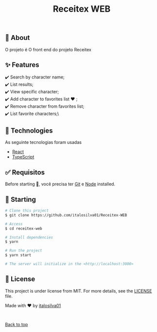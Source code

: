 <h1 align="center">Receitex WEB</h1>

<br>

## :dart: About

O projeto é O front end do projeto Receitex

## :sparkles: Features

:heavy_check_mark: Search by character name;\
:heavy_check_mark: List results;\
:heavy_check_mark: View specific character;\
:heavy_check_mark: Add character to favorites list :heart: ;\
:heavy_check_mark: Remove character from favorites list;\
:heavy_check_mark: List favorite characters;\

## :rocket: Technologies

As seguinte tecnologias foram usadas

- [React](https://pt-br.reactjs.org/)
- [TypeScript](https://www.typescriptlang.org/)

## :white_check_mark: Requisitos

Before starting :checkered_flag:, você precisa ter [Git](https://git-scm.com) e [Node](https://nodejs.org/en/) installed.

## :checkered_flag: Starting

```bash
# Clone this project
$ git clone https://github.com/italosilva01/Receitex-WEB

# Access
$ cd receitex-web

# Install dependencies
$ yarn

# Run the project
$ yarn start

# The server will initialize in the <http://localhost:3000>
```

## :memo: License

This project is under license from MIT. For more details, see the [LICENSE](LICENSE.md) file.

Made with :heart: by <a href="https://github.com/italosilva01" target="_blank">italosilva01</a>

&#xa0;

<a href="#top">Back to top</a>

